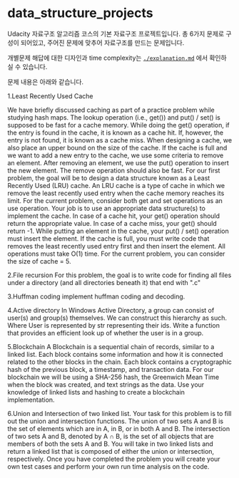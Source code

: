 # data_structure_projects
Udacity 자료구조 알고리즘 코스의 기본 자료구조 프로젝트입니다.
총 6가지 문제로 구성이 되어있고, 주어진 문제에 맞추어 자료구조를 만드는 문제입니다.


개별문제 해답에 대한 디자인과 time complexity는 
[`./explanation.md`](./explanation.md) 에서 확인하실 수 있습니다.

문제 내용은 아래와 같습니다.

1.Least Recently Used Cache

We have briefly discussed caching as part of a practice problem while studying hash maps.
The lookup operation (i.e., get()) and put() / set() is supposed to be fast for a cache memory.
While doing the get() operation, if the entry is found in the cache, it is known as a cache hit.
If, however, the entry is not found, it is known as a cache miss.
When designing a cache, we also place an upper bound on the size of the cache.
If the cache is full and we want to add a new entry to the cache, we use some criteria to remove an element.
After removing an element, we use the put() operation to insert the new element. The remove operation should also be fast.
For our first problem, the goal will be to design a data structure known as a Least Recently Used (LRU) cache.
An LRU cache is a type of cache in which we remove the least recently used entry when the cache memory reaches its limit. 
For the current problem, consider both get and set operations as an use operation.
Your job is to use an appropriate data structure(s) to implement the cache.
In case of a cache hit, your get() operation should return the appropriate value.
In case of a cache miss, your get() should return -1.
While putting an element in the cache, your put() / set() operation must insert the element. 
If the cache is full, you must write code that removes the least recently used entry first and then insert the element.
All operations must take O(1) time.
For the current problem, you can consider the size of cache = 5.

2.File recursion
For this problem, the goal is to write code for finding all files under a directory
(and all directories beneath it) that end with ".c"

3.Huffman coding
implement huffman coding and decoding.

4.Active directory
In Windows Active Directory, a group can consist of user(s) and group(s) themselves. We can construct this hierarchy as such.
Where User is represented by str representing their ids.
Write a function that provides an efficient look up of whether the user is in a group.

5.Blockchain
A Blockchain is a sequential chain of records, similar to a linked list.
Each block contains some information and how it is connected related to the other blocks in the chain.
Each block contains a cryptographic hash of the previous block, a timestamp, and transaction data. 
For our blockchain we will be using a SHA-256 hash, the Greenwich Mean Time when the block was created, and text strings as the data.
Use your knowledge of linked lists and hashing to create a blockchain implementation.

6.Union and Intersection of two linked list.
Your task for this problem is to fill out the union and intersection functions.
The union of two sets A and B is the set of elements which are in A, in B, or in both A and B.
The intersection of two sets A and B, denoted by A ∩ B, is the set of all objects that are members of both the sets A and B.
You will take in two linked lists and return a linked list that is composed of either the union or intersection, respectively.
Once you have completed the problem you will create your own test cases and perform your own run time analysis on the code.
